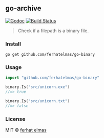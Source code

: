 ## go-archive

[![Godoc](http://img.shields.io/badge/godoc-reference-blue.svg?style=flat)](https://godoc.org/github.com/ferhatelmas/go-binary)
[![Build Status](https://travis-ci.org/ferhatelmas/go-binary.png?branch=master)](https://travis-ci.org/ferhatelmas/go-binary)

> Check if a filepath is a binary file.

### Install

```
go get github.com/ferhatelmas/go-binary
```

### Usage

```go
import "github.com/ferhatelmas/go-binary"

binary.Is("src/unicorn.exe")
//=> true

binary.Is("src/unicorn.txt")
//=> false
```

### License

MIT © [ferhat elmas](http://ferhatelmas.com)
